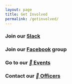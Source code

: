 ```yaml
---
layout: page
title: Get Involved
permalink: /getinvolved/
---
```


### **Join** our [Slack](https://slack.com/)

<a class="btn btn-white" href="https://ucsc-acm.slack.com/signup" target="_blank"><i class="fa fa-slack fa-fw" aria-hidden="true"></i></a>

### **Join** our [Facebook](https://www.facebook.com/) group

<a class="btn btn-white" href="https://www.facebook.com/groups/103164379724503" target="_blank"><i class="fa fa-facebook fa-fw" aria-hidden="true"></i></a>

### **Go** to our <a class="btn btn-white" href="{{ site.baseurl }}/events"><i class="material-icons">&#xE878;</i> Events</a>

### **Contact** our <a class="btn btn-white" href="{{ site.baseurl }}/officers"><i class="material-icons">&#xE7FB;</i> Officers</a>

